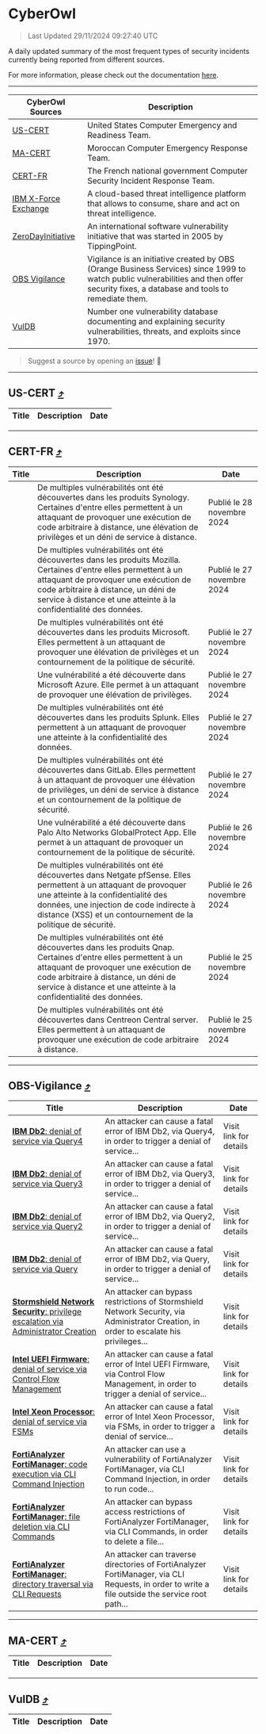 
 <div id='top'></div>

# CyberOwl

 > Last Updated 29/11/2024 09:27:40 UTC
 
 A daily updated summary of the most frequent types of security incidents currently being reported from different sources.
 
 For more information, please check out the documentation [here](./docs/README.md).
 
 ---
 |CyberOwl Sources|Description|
 |---|---|
 |[US-CERT](#us-cert-arrow_heading_up)|United States Computer Emergency and Readiness Team.|
 |[MA-CERT](#ma-cert-arrow_heading_up)|Moroccan Computer Emergency Response Team.|
 |[CERT-FR](#cert-fr-arrow_heading_up)|The French national government Computer Security Incident Response Team.|
 |[IBM X-Force Exchange](#ibmcloud-arrow_heading_up)|A cloud-based threat intelligence platform that allows to consume, share and act on threat intelligence.|
 |[ZeroDayInitiative](#zerodayinitiative-arrow_heading_up)|An international software vulnerability initiative that was started in 2005 by TippingPoint.|
 |[OBS Vigilance](#obs-vigilance-arrow_heading_up)|Vigilance is an initiative created by OBS (Orange Business Services) since 1999 to watch public vulnerabilities and then offer security fixes, a database and tools to remediate them.|
 |[VulDB](#vuldb-arrow_heading_up)|Number one vulnerability database documenting and explaining security vulnerabilities, threats, and exploits since 1970.|
 
 > Suggest a source by opening an [issue](https://github.com/karimhabush/cyberowl/issues)! :raised_hands:
 ---

## US-CERT [:arrow_heading_up:](#cyberowl)

 |Title|Description|Date|
 |---|---|---|
 
 ---

## CERT-FR [:arrow_heading_up:](#cyberowl)

 |Title|Description|Date|
 |---|---|---|
 |[](https://www.cert.ssi.gouv.fr/avis/CERTFR-2024-AVI-1026/)|De multiples vulnérabilités ont été découvertes dans les produits Synology. Certaines d'entre elles permettent à un attaquant de provoquer une exécution de code arbitraire à distance, une élévation de privilèges et un déni de service à distance.|Publié le 28 novembre 2024|
 |[](https://www.cert.ssi.gouv.fr/avis/CERTFR-2024-AVI-1025/)|De multiples vulnérabilités ont été découvertes dans les produits Mozilla. Certaines d'entre elles permettent à un attaquant de provoquer une exécution de code arbitraire à distance, un déni de service à distance et une atteinte à la confidentialité des données.|Publié le 27 novembre 2024|
 |[](https://www.cert.ssi.gouv.fr/avis/CERTFR-2024-AVI-1024/)|De multiples vulnérabilités ont été découvertes dans les produits Microsoft. Elles permettent à un attaquant de provoquer une élévation de privilèges et un contournement de la politique de sécurité.|Publié le 27 novembre 2024|
 |[](https://www.cert.ssi.gouv.fr/avis/CERTFR-2024-AVI-1023/)|Une vulnérabilité a été découverte dans Microsoft Azure. Elle permet à un attaquant de provoquer une élévation de privilèges.|Publié le 27 novembre 2024|
 |[](https://www.cert.ssi.gouv.fr/avis/CERTFR-2024-AVI-1022/)|De multiples vulnérabilités ont été découvertes dans les produits Splunk. Elles permettent à un attaquant de provoquer une atteinte à la confidentialité des données.|Publié le 27 novembre 2024|
 |[](https://www.cert.ssi.gouv.fr/avis/CERTFR-2024-AVI-1021/)|De multiples vulnérabilités ont été découvertes dans GitLab. Elles permettent à un attaquant de provoquer une élévation de privilèges, un déni de service à distance et un contournement de la politique de sécurité.|Publié le 27 novembre 2024|
 |[](https://www.cert.ssi.gouv.fr/avis/CERTFR-2024-AVI-1020/)|Une vulnérabilité a été découverte dans Palo Alto Networks GlobalProtect App. Elle permet à un attaquant de provoquer un contournement de la politique de sécurité.|Publié le 26 novembre 2024|
 |[](https://www.cert.ssi.gouv.fr/avis/CERTFR-2024-AVI-1019/)|De multiples vulnérabilités ont été découvertes dans Netgate pfSense. Elles permettent à un attaquant de provoquer une atteinte à la confidentialité des données, une injection de code indirecte à distance (XSS) et un contournement de la politique de sécurité.|Publié le 26 novembre 2024|
 |[](https://www.cert.ssi.gouv.fr/avis/CERTFR-2024-AVI-1018/)|De multiples vulnérabilités ont été découvertes dans les produits Qnap. Certaines d'entre elles permettent à un attaquant de provoquer une exécution de code arbitraire à distance, un déni de service à distance et une atteinte à la confidentialité des données.|Publié le 25 novembre 2024|
 |[](https://www.cert.ssi.gouv.fr/avis/CERTFR-2024-AVI-1017/)|De multiples vulnérabilités ont été découvertes dans Centreon Central server. Elles permettent à un attaquant de provoquer une exécution de code arbitraire à distance.|Publié le 25 novembre 2024|
 
 ---

## OBS-Vigilance [:arrow_heading_up:](#cyberowl)

 |Title|Description|Date|
 |---|---|---|
 |[<a href="https://vigilance.fr/vulnerability/IBM-Db2-denial-of-service-via-Query4-45648" class="noirorange"><b>IBM Db2</b>: denial of service via Query4</a>](https://vigilance.fr/vulnerability/IBM-Db2-denial-of-service-via-Query4-45648)|An attacker can cause a fatal error of IBM Db2, via Query4, in order to trigger a denial of service...|Visit link for details|
 |[<a href="https://vigilance.fr/vulnerability/IBM-Db2-denial-of-service-via-Query3-45647" class="noirorange"><b>IBM Db2</b>: denial of service via Query3</a>](https://vigilance.fr/vulnerability/IBM-Db2-denial-of-service-via-Query3-45647)|An attacker can cause a fatal error of IBM Db2, via Query3, in order to trigger a denial of service...|Visit link for details|
 |[<a href="https://vigilance.fr/vulnerability/IBM-Db2-denial-of-service-via-Query2-45646" class="noirorange"><b>IBM Db2</b>: denial of service via Query2</a>](https://vigilance.fr/vulnerability/IBM-Db2-denial-of-service-via-Query2-45646)|An attacker can cause a fatal error of IBM Db2, via Query2, in order to trigger a denial of service...|Visit link for details|
 |[<a href="https://vigilance.fr/vulnerability/IBM-Db2-denial-of-service-via-Query-45645" class="noirorange"><b>IBM Db2</b>: denial of service via Query</a>](https://vigilance.fr/vulnerability/IBM-Db2-denial-of-service-via-Query-45645)|An attacker can cause a fatal error of IBM Db2, via Query, in order to trigger a denial of service...|Visit link for details|
 |[<a href="https://vigilance.fr/vulnerability/Stormshield-Network-Security-privilege-escalation-via-Administrator-Creation-45638" class="noirorange"><b>Stormshield Network Security</b>: privilege escalation via Administrator Creation</a>](https://vigilance.fr/vulnerability/Stormshield-Network-Security-privilege-escalation-via-Administrator-Creation-45638)|An attacker can bypass restrictions of Stormshield Network Security, via Administrator Creation, in order to escalate his privileges...|Visit link for details|
 |[<a href="https://vigilance.fr/vulnerability/Intel-UEFI-Firmware-denial-of-service-via-Control-Flow-Management-45630" class="noirorange"><b>Intel UEFI Firmware</b>: denial of service via Control Flow Management</a>](https://vigilance.fr/vulnerability/Intel-UEFI-Firmware-denial-of-service-via-Control-Flow-Management-45630)|An attacker can cause a fatal error of Intel UEFI Firmware, via Control Flow Management, in order to trigger a denial of service...|Visit link for details|
 |[<a href="https://vigilance.fr/vulnerability/Intel-Xeon-Processor-denial-of-service-via-FSMs-45628" class="noirorange"><b>Intel Xeon Processor</b>: denial of service via FSMs</a>](https://vigilance.fr/vulnerability/Intel-Xeon-Processor-denial-of-service-via-FSMs-45628)|An attacker can cause a fatal error of Intel Xeon Processor, via FSMs, in order to trigger a denial of service...|Visit link for details|
 |[<a href="https://vigilance.fr/vulnerability/FortiAnalyzer-FortiManager-code-execution-via-CLI-Command-Injection-45610" class="noirorange"><b>FortiAnalyzer  FortiManager</b>: code execution via CLI Command Injection</a>](https://vigilance.fr/vulnerability/FortiAnalyzer-FortiManager-code-execution-via-CLI-Command-Injection-45610)|An attacker can use a vulnerability of FortiAnalyzer  FortiManager, via CLI Command Injection, in order to run code...|Visit link for details|
 |[<a href="https://vigilance.fr/vulnerability/FortiAnalyzer-FortiManager-file-deletion-via-CLI-Commands-45609" class="noirorange"><b>FortiAnalyzer  FortiManager</b>: file deletion via CLI Commands</a>](https://vigilance.fr/vulnerability/FortiAnalyzer-FortiManager-file-deletion-via-CLI-Commands-45609)|An attacker can bypass access restrictions of FortiAnalyzer  FortiManager, via CLI Commands, in order to delete a file...|Visit link for details|
 |[<a href="https://vigilance.fr/vulnerability/FortiAnalyzer-FortiManager-directory-traversal-via-CLI-Requests-45608" class="noirorange"><b>FortiAnalyzer  FortiManager</b>: directory traversal via CLI Requests</a>](https://vigilance.fr/vulnerability/FortiAnalyzer-FortiManager-directory-traversal-via-CLI-Requests-45608)|An attacker can traverse directories of FortiAnalyzer  FortiManager, via CLI Requests, in order to write a file outside the service root path...|Visit link for details|
 
 ---

## MA-CERT [:arrow_heading_up:](#cyberowl)

 |Title|Description|Date|
 |---|---|---|
 
 ---

## VulDB [:arrow_heading_up:](#cyberowl)

 |Title|Description|Date|
 |---|---|---|
 
